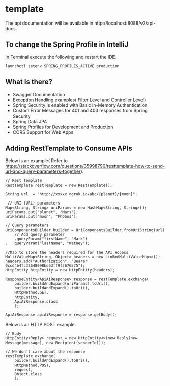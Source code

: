 # template

The api documentation will be available in http://localhost:8088/v2/api-docs.
    
## To change the Spring Profile in IntelliJ 
In Terminal execute the following and restart the IDE.
```
launchctl setenv SPRING_PROFILES_ACTIVE production
```

## What is there?
* Swagger Documentation
* Exception Handling examples( Filter Level and Controller Level)
* Spring Security is enabled with Basic In-Memory Authentication
* Custom Error Messages for 401 and 403 responses from Spring Security
* Spring Data JPA
* Spring Profiles for Development and Production
* CORS Support for Web Apps

## Adding RestTemplate to Consume APIs
Below is an example( Refer to https://stackoverflow.com/questions/35998790/resttemplate-how-to-send-url-and-query-parameters-together).

```
// Rest Template
RestTemplate restTemplate = new RestTemplate();

String url  = "http://xxxxx.ngrok.io/abc/{planet}/{moon}";

 // URI (URL) parameters
Map<String, String> uriParams = new HashMap<String, String>();
uriParams.put("planet", "Mars");
uriParams.put("moon", "Phobos");

// Query parameters
UriComponentsBuilder builder = UriComponentsBuilder.fromUriString(url)
    // Add query parameter
    .queryParam("firstName", "Mark")
.   queryParam("lastName", "Watney");

//Map to store the headers required for the API Access
MultiValueMap<String, Object> headers = new LinkedMultiValueMap<>();
headers.add("Authorization", "Bearer 0ccd4b4fc32648098bd63ff9f3676575");
HttpEntity httpEntity = new HttpEntity(headers);

ResponseEntity<ApiAiResponse> response = restTemplate.exchange(
    builder.buildAndExpand(uriParams).toUri(),
    builder.buildAndExpand().toUri(),
    HttpMethod.GET,
    httpEntity,
    ApiAiResponse.class
    );

ApiAiResponse apiAiResponse = response.getBody();
```

Below is an HTTP POST example.

```
// Body
HttpEntity<Reply> request = new HttpEntity<>(new Reply(new Message(message), new Recipient(senderId)));

// We don't care about the response
restTemplate.exchange(
    builder.buildAndExpand().toUri(),
    HttpMethod.POST,
    request,
    Object.class
    );
```    